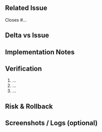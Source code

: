 <!--
  PR template for non-release bug fixes (from new /bug branches).
  Keep it delta-only relative to the linked issue.
-->

## Related Issue
<!-- Use a closing keyword e.g., Closes #123.
     Note: GitHub auto-closes the issue ONLY after this PR is merged
     into the repository’s default branch (e.g., main). -->
Closes #...

## Delta vs Issue
<!-- What is done here beyond what's described in the issue? Keep it short. -->

## Implementation Notes
<!-- Key code changes, migrations, config toggles, notable decisions. -->

## Verification
<!-- How the fix was verified: steps, scripts, or tests. -->
1. ...
2. ...
3. ...

## Risk & Rollback
<!-- Potential side effects; how to revert quickly if needed (revert PR, command, feature flag). -->

## Screenshots / Logs (optional)
